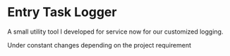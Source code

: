# Entry Task Logger
A small utility tool I developed for service now for our customized logging.


Under constant changes depending on the project requirement
